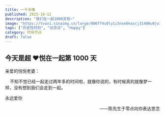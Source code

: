 ```yaml
---
title: 一千天嘞
published: 2025-10-12
description: "我们在一起1000天啦~"
image: "https://tvax1.sinaimg.cn/large/006Tf4sOly1i5nxe8kascj31400u0ju1.jpg"
tags: ["历史性时刻", "纪念日", "Happy"]
category: 时间节点
draft: false
---
```

## 今天是超 &#x2764;&#xFE0F;悦在一起第 1000 天

亲爱的悦悦老婆：

&nbsp;&nbsp;&nbsp;&nbsp;不知不觉已经一起走过两年多的时间啦，就像你说的，有时候真的就像梦一样，没有想到我们会走到一起。

永远爱你

<p align="right">——陈先生于零点向你表达思念</p>
